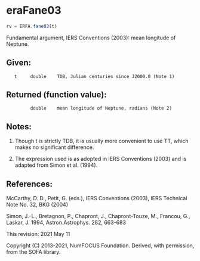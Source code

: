 # eraFane03

```js
rv = ERFA.fane03(t)
```

Fundamental argument, IERS Conventions (2003):
mean longitude of Neptune.

## Given:
```
   t     double    TDB, Julian centuries since J2000.0 (Note 1)
```

## Returned (function value):
```
         double    mean longitude of Neptune, radians (Note 2)
```

## Notes:

1) Though t is strictly TDB, it is usually more convenient to use
   TT, which makes no significant difference.

2) The expression used is as adopted in IERS Conventions (2003) and
   is adapted from Simon et al. (1994).

## References:

   McCarthy, D. D., Petit, G. (eds.), IERS Conventions (2003),
   IERS Technical Note No. 32, BKG (2004)

   Simon, J.-L., Bretagnon, P., Chapront, J., Chapront-Touze, M.,
   Francou, G., Laskar, J. 1994, Astron.Astrophys. 282, 663-683

This revision:  2021 May 11

Copyright (C) 2013-2021, NumFOCUS Foundation.
Derived, with permission, from the SOFA library.
